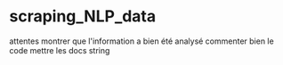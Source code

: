 # scraping_NLP_data

attentes
montrer que l'information a bien été analysé
commenter bien le code
mettre les docs string